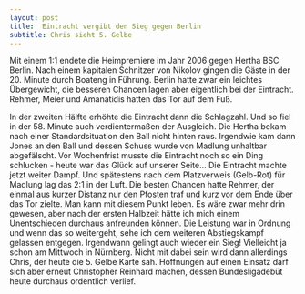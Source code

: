 ```yaml
---
layout: post
title:  Eintracht vergibt den Sieg gegen Berlin
subtitle: Chris sieht 5. Gelbe
---
```


Mit einem 1:1 endete die Heimpremiere im Jahr 2006 gegen Hertha BSC Berlin. Nach einem kapitalen Schnitzer von Nikolov gingen die Gäste in der 20. Minute durch Boateng in Führung. Berlin hatte zwar ein leichtes Übergewicht, die besseren Chancen lagen aber eigentlich bei der Eintracht. Rehmer, Meier und Amanatidis hatten das Tor auf dem Fuß.

In der zweiten Hälfte erhöhte die Eintracht dann die Schlagzahl. Und so fiel in der 58. Minute auch verdientermaßen der Ausgleich. Die Hertha bekam nach einer Standardsituation den Ball nicht hinten raus. Irgendwie kam dann Jones an den Ball und dessen Schuss wurde von Madlung unhaltbar abgefälscht. Vor Wochenfrist musste die Eintracht noch so ein Ding schlucken - heute war das Glück auf unserer Seite... Die Eintracht machte jetzt weiter Dampf. Und spätestens nach dem Platzverweis (Gelb-Rot) für Madlung lag das 2:1 in der Luft. Die besten Chancen hatte Rehmer, der einmal aus kurzer Distanz nur den Pfosten traf und kurz vor dem Ende über das Tor zielte. Man kann mit diesem Punkt leben. Es wäre zwar mehr drin gewesen, aber nach der ersten Halbzeit hätte ich mich einem Unentschieden durchaus anfreunden können. Die Leistung war in Ordnung und wenn das so weitergeht, sehe ich dem weiteren Abstiegskampf gelassen entgegen. Irgendwann gelingt auch wieder ein Sieg! Vielleicht ja schon am Mittwoch in Nürnberg. Nicht mit dabei sein wird dann allerdings Chris, der heute die 5. Gelbe Karte sah. Hoffnungen auf einen Einsatz darf sich aber erneut Christopher Reinhard machen, dessen Bundesligadebüt heute durchaus ordentlich verlief.
